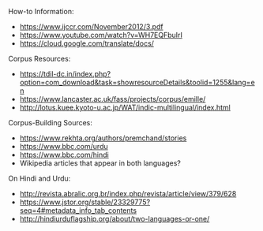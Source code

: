 How-to Information:
- https://www.ijccr.com/November2012/3.pdf
- https://www.youtube.com/watch?v=WH7EQFbuIrI
- https://cloud.google.com/translate/docs/

Corpus Resources:
- https://tdil-dc.in/index.php?option=com_download&task=showresourceDetails&toolid=1255&lang=en
- https://www.lancaster.ac.uk/fass/projects/corpus/emille/
- http://lotus.kuee.kyoto-u.ac.jp/WAT/indic-multilingual/index.html

Corpus-Building Sources:
- https://www.rekhta.org/authors/premchand/stories
- https://www.bbc.com/urdu
- https://www.bbc.com/hindi
- Wikipedia articles that appear in both languages?

On Hindi and Urdu:
- http://revista.abralic.org.br/index.php/revista/article/view/379/628
- https://www.jstor.org/stable/23329775?seq=4#metadata_info_tab_contents
- http://hindiurduflagship.org/about/two-languages-or-one/
